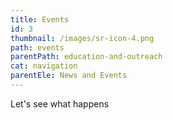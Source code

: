 ```yaml
---
title: Events
id: 3
thumbnail: /images/sr-icon-4.png
path: events
parentPath: education-and-outreach
cat: navigation
parentEle: News and Events
---
```

Let's see what happens
